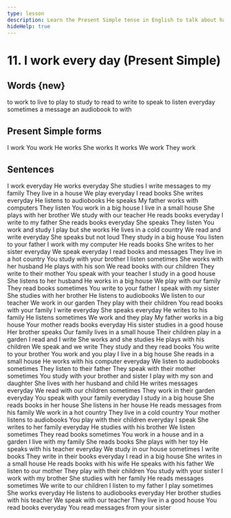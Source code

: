 ```yaml
---
type: lesson
description: Learn the Present Simple tense in English to talk about habits, routines, and facts. Master verb forms for different subjects and practice with everyday activities.
hideHelp: true
---
```


# 11. I work every day (Present Simple)

## Words {new}

to work
to live
to play
to study
to read
to write
to speak
to listen
everyday
sometimes
a message
an audiobook
to
with

## Present Simple forms

I work
You work
He works
She works
It works
We work
They work

## Sentences

I work everyday
He works everyday
She studies
I write messages to my family
They live in a house
We play everyday
I read books
She writes everyday
He listens to audiobooks
He speaks
My father works with computers
They listen
You work in a big house
I live in a small house
She plays with her brother
We study with our teacher
He reads books everyday
I write to my father
She reads books everyday
She speaks
They listen
You work and study
I play but she works
He lives in a cold country
We read and write everyday
She speaks but not loud
They study in a big house
You listen to your father
I work with my computer
He reads books
She writes to her sister everyday
We speak everyday
I read books and messages
They live in a hot country
You study with your brother
I listen sometimes
She works with her husband
He plays with his son
We read books with our children
They write to their mother
You speak with your teacher
I study in a good house
She listens to her husband
He works in a big house
We play with our family
They read books sometimes
You write to your father
I speak with my sister
She studies with her brother
He listens to audiobooks
We listen to our teacher
We work in our garden
They play with their children
You read books with your family
I write everyday
She speaks everyday
He writes to his family
He listens sometimes
We work and they play
My father works in a big house
Your mother reads books everyday
His sister studies in a good house
Her brother speaks
Our family lives in a small house
Their children play in a garden
I read and I write
She works and she studies
He plays with his children
We speak and we write
They study and they read books
You write to your brother
You work and you play
I live in a big house
She reads in a small house
He works with his computer everyday
We listen to audiobooks sometimes
They listen to their father
They speak with their mother sometimes
You study with your brother and sister
I play with my son and daughter
She lives with her husband and child
He writes messages everyday
We read with our children sometimes
They work in their garden everyday
You speak with your family everyday
I study in a big house
She reads books in her house
She listens in her house
He reads messages from his family
We work in a hot country
They live in a cold country
Your mother listens to audiobooks
You play with their children everyday
I speak
She writes to her family everyday
He studies with his brother
We listen sometimes
They read books sometimes
You work in a house and in a garden
I live with my family
She reads books
She plays with her toy
He speaks with his teacher everyday
We study in our house sometimes
I write books
They write in their books everyday
I read in a big house
She writes in a small house
He reads books with his wife
He speaks with his father
We listen to our mother
They play with their children
You study with your sister
I work with my brother
She studies with her family
He reads messages sometimes
We write to our children
I listen to my father
I play sometimes
She works everyday
He listens to audiobooks everyday
Her brother studies with his teacher
We speak with our teacher
They live in a good house
You read books everyday
You read messages from your sister
